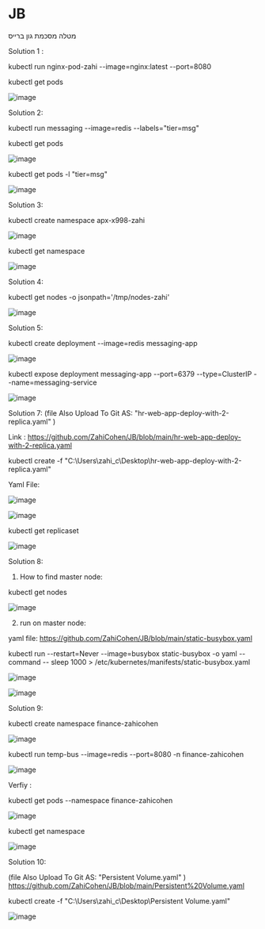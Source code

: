 # JB
מטלה מסכמת גון ברייס

Solution 1 : 

kubectl run nginx-pod-zahi --image=nginx:latest --port=8080

kubectl get pods

![image](https://user-images.githubusercontent.com/87436052/126072081-a24530b5-ae8f-4d1b-a7c2-557373c2a11b.png)

Solution 2:

kubectl run messaging --image=redis --labels="tier=msg"

kubectl get pods

![image](https://user-images.githubusercontent.com/87436052/126072138-335c774a-e041-4bbc-b32f-e35e893098b2.png)

kubectl get pods -l "tier=msg"

![image](https://user-images.githubusercontent.com/87436052/126072226-1f918e91-b3f8-4a20-b295-ca31e6198459.png)

Solution 3:

kubectl create namespace apx-x998-zahi

![image](https://user-images.githubusercontent.com/87436052/126072299-ac068b11-5c1d-484b-8df0-f753f3fb3eaf.png)

kubectl get namespace

![image](https://user-images.githubusercontent.com/87436052/126072318-edcb2d30-54f7-469a-9f7d-418764f35531.png)

Solution 4:

kubectl get nodes -o jsonpath='/tmp/nodes-zahi'

![image](https://user-images.githubusercontent.com/87436052/126060293-758bcbf2-3d9a-486d-a0cc-bc3d8afd172f.png)

Solution 5:

kubectl create deployment --image=redis messaging-app

![image](https://user-images.githubusercontent.com/87436052/126132818-8173501b-f3c3-4c93-b396-5a6d9205def1.png)

kubectl expose deployment messaging-app --port=6379 --type=ClusterIP --name=messaging-service

![image](https://user-images.githubusercontent.com/87436052/126132918-e87fd549-8208-4f93-beaa-95f74b94bd3a.png)

Solution 7:  (file Also Upload To Git AS: "hr-web-app-deploy-with-2-replica.yaml" )

Link : https://github.com/ZahiCohen/JB/blob/main/hr-web-app-deploy-with-2-replica.yaml

kubectl create -f "C:\Users\zahi_c\Desktop\hr-web-app-deploy-with-2-replica.yaml"

Yaml File:

![image](https://user-images.githubusercontent.com/87436052/126060656-9a3056d8-f09a-42f0-bc97-bfd9588f390e.png)

![image](https://user-images.githubusercontent.com/87436052/126060481-07243b43-6e2c-4f07-b8e2-903fa702c637.png)

kubectl get replicaset

![image](https://user-images.githubusercontent.com/87436052/126060491-84876acf-61a7-4358-b90c-9c853e621257.png)

Solution 8: 

1. How to find master node:  
 
kubectl get nodes

![image](https://user-images.githubusercontent.com/87436052/126146046-5bdfb40b-4c5c-4a06-8478-8e1526b69200.png)

2. run on master node:

yaml file: https://github.com/ZahiCohen/JB/blob/main/static-busybox.yaml

kubectl run --restart=Never --image=busybox static-busybox -o yaml --command -- sleep 1000 > /etc/kubernetes/manifests/static-busybox.yaml

![image](https://user-images.githubusercontent.com/87436052/126146250-911b55ec-53bf-458c-b549-ce64c2da9973.png)

![image](https://user-images.githubusercontent.com/87436052/126146404-b96ef533-0eef-48ee-afc8-204c31fe795c.png)

Solution 9:

kubectl create namespace finance-zahicohen

![image](https://user-images.githubusercontent.com/87436052/126065284-f059172b-18fa-4ce7-91f1-af07a5936aee.png)

kubectl run temp-bus --image=redis --port=8080 -n finance-zahicohen

![image](https://user-images.githubusercontent.com/87436052/126147707-7feb3026-efc6-4800-9bd7-4be768c67657.png)

Verfiy :

kubectl get pods --namespace finance-zahicohen

![image](https://user-images.githubusercontent.com/87436052/126147538-00e85029-e342-4d3e-a994-cb308bd05834.png)

kubectl get namespace

![image](https://user-images.githubusercontent.com/87436052/126065622-1ea08254-0faa-42e9-8ab8-8c8c230f8696.png)

Solution 10: 

(file Also Upload To Git AS: "Persistent Volume.yaml" ) https://github.com/ZahiCohen/JB/blob/main/Persistent%20Volume.yaml

kubectl create -f "C:\Users\zahi_c\Desktop\Persistent Volume.yaml"

![image](https://user-images.githubusercontent.com/87436052/126148054-cff72767-0f43-4088-b087-b48338d6a04b.png)












